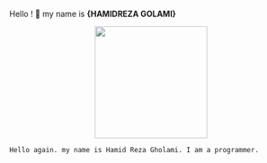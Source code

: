 Hello ! 👋 my name is **{HAMIDREZA GOLAMI}**












<p align=center><img height="200" src="https://thecolor.blog/wp-content/uploads/2021/10/GIF.gif">
  
  
<p align=center>

    Hello again. my name is Hamid Reza Gholami. I am a programmer.
</p>    
